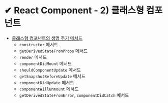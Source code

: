 # ✔ React Component - 2) 클래스형 컴포넌트

- [클래스형 컴포넌트의 생명 주기 메서드](./lifecycle_methods.md)
  - `constructor` 메서드
  - `getDerivedStateFromProps` 메서드
  - `render` 메서드
  - `componentDidMount` 메서드
  - `shouldComponentUpdate` 메서드
  - `getSnapshotBeforeUpdate` 메서드
  - `componentDidUpdate` 메서드
  - `componentWillUnmount` 메서드
  - `getDerivedStateFromError`, `componentDidCatch` 메서드
